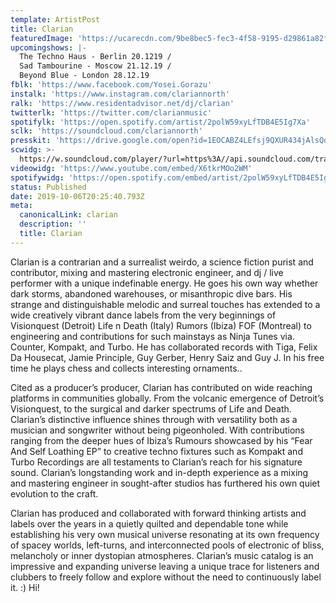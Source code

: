 ```yaml
---
template: ArtistPost
title: Clarian
featuredImage: 'https://ucarecdn.com/9be8bec5-fec3-4f58-9195-d29861a82fcc/'
upcomingshows: |-
  The Techno Haus - Berlin 20.1219 /
  Sad Tambourine - Moscow 21.12.19 /
  Beyond Blue - London 28.12.19
fblk: 'https://www.facebook.com/Yosei.Gorazu'
instalk: 'https://www.instagram.com/clariannorth'
ralk: 'https://www.residentadvisor.net/dj/clarian'
twitterlk: 'https://twitter.com/clarianmusic'
spotifylk: 'https://open.spotify.com/artist/2polW59xyLfTDB4E5Ig7Xa'
sclk: 'https://soundcloud.com/clariannorth'
presskit: 'https://drive.google.com/open?id=1EOCABZ4LEfsj9QXUR434jAlsQdOGxa5r'
scwidg: >-
  https://w.soundcloud.com/player/?url=https%3A//api.soundcloud.com/tracks/712776601&color=%23ff5500&auto_play=false&hide_related=false&show_comments=true&show_user=true&show_reposts=false&show_teaser=true&visual=true
videowidg: 'https://www.youtube.com/embed/X6tkrMOo2WM'
spotifywidg: 'https://open.spotify.com/embed/artist/2polW59xyLfTDB4E5Ig7Xa'
status: Published
date: 2019-10-06T20:25:40.793Z
meta:
  canonicalLink: clarian
  description: ''
  title: Clarian
---
```

Clarian is a contrarian and a surrealist weirdo, a science fiction purist and contributor, mixing and mastering electronic engineer, and dj / live performer with a unique indefinable energy. He goes his own way whether dark storms, abandoned warehouses, or misanthropic dive bars. His strange and distinguishable melodic and surreal touches has extended to a wide creatively vibrant dance labels from the very beginnings of Visionquest (Detroit) Life n Death (Italy) Rumors (Ibiza) FOF (Montreal) to engineering and contributions for such mainstays as Ninja Tunes via. Counter, Kompakt, and Turbo. He has collaborated records with Tiga, Felix Da Housecat, Jamie Principle, Guy Gerber, Henry Saiz and Guy J. In his free time he plays chess and collects interesting ornaments..

Cited as a producer’s producer, Clarian has contributed on wide reaching platforms in communities globally. From the volcanic emergence of Detroit’s Visionquest, to the surgical and darker spectrums of Life and Death. Clarian’s distinctive influence shines through with versatility both as a musician and songwriter without being pigeonholed. With contributions ranging from the deeper hues of Ibiza’s Rumours showcased by his “Fear And Self Loathing EP” to creative techno fixtures such as Kompakt and Turbo Recordings are all testaments to Clarian’s reach for his signature sound. Clarian’s longstanding work and in-depth experience as a mixing and mastering engineer in sought-after studios has furthered his own quiet evolution to the craft.

Clarian has produced and collaborated with forward thinking artists and labels over the years in a quietly quilted and dependable tone while establishing his very own musical universe resonating at its own frequency of spacey worlds, left-turns, and interconnected pools of electronic of bliss, melancholy or inner dystopian atmospheres. Clarian’s music catalog is an impressive and expanding universe leaving a unique trace for listeners and clubbers to freely follow and explore without the need to continuously label it. :) Hi!
